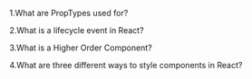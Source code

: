 1.What are PropTypes used for?

<!-- PropTypes are used for type checking and letting the other developers know what is the value of
the props they should/or be working with.
 -->

2.What is a lifecycle event in React?

<!--
It is how react mounts data update/display unmounts data to a web app.
 -->

3.What is a Higher Order Component?

<!--
HOC's take other components as parameters or arguments to return a component.AKA the login pages
 -->

4.What are three different ways to style components in React?

<!--
1.CSS or Preprocessed CSS(less, scss, sass).
2.ReactStrap(which is outdated said so in the TK).
3.Styled Components.
-->
